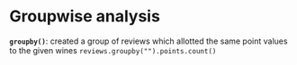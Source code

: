 # Groupwise analysis

**`groupby()`**: created a group of reviews which allotted the same point values to the given wines
`reviews.groupby("").points.count()`
